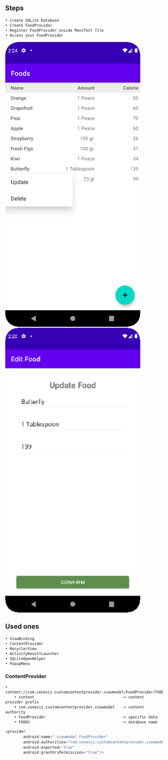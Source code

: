 ## Steps
    • Create SQLite Database
    • Create FoodProvider
    • Register FoodProvider inside Manifest file
    • Access your FoodProvider

![](img_list.png ) ![](img_update.png )

## Used ones
    • ViewBinding
    • ContentProvider
    • RecyclerView
    • ActivityResultLauncher
    • SQLiteOpenHelper
    • PopupMenu

### ContentProvider
    • content://com.cenesiz.customcontentprovider.viewmodel/FoodProvider/FOODS
        • content                                       -> content provider prefix
        • com.cenesiz.customcontentprovider.viewmodel   -> content authority
        • FoodProvider                                  -> specific data
        • FOODS                                         -> database name


```groovy
<provider
        android:name=".viewmodel.FoodProvider"
        android:authorities="com.cenesiz.customcontentprovider.viewmodel"
        android:exported="true"
        android:grantUriPermissions="true"/>
```
